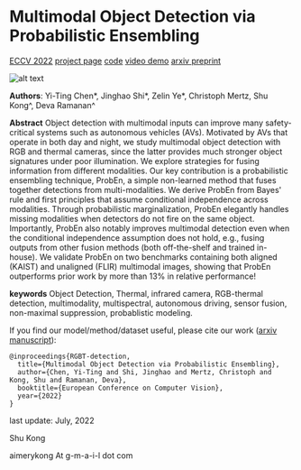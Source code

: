 # Multimodal Object Detection via Probabilistic Ensembling

[ECCV 2022](https://eccv2022.ecva.net/)
[project page](https://mscvprojects.ri.cmu.edu/2020teamc/ "RGBT-detection") 
[code](https://github.com/Jamie725/RGBT-detection)
[video demo](https://youtu.be/vRJTlpsGvTs "RGBT-detection")
[arxiv preprint](https://arxiv.org/abs/2104.02904)


![alt text](https://mscvprojects.ri.cmu.edu/2020teamc/wp-content/uploads/sites/33/2020/05/Header.jpg "video demo")


**Authors**: Yi-Ting Chen*, Jinghao Shi*, Zelin Ye*, Christoph Mertz, Shu Kong^, Deva Ramanan^




**Abstract** 
Object detection with multimodal inputs can improve many safety-critical systems such as autonomous vehicles (AVs). Motivated by AVs that operate in both day and night, we study multimodal object detection with RGB and thermal cameras, since the latter provides much stronger object signatures under poor illumination. We explore strategies for fusing information from different modalities. Our key contribution is a probabilistic ensembling technique, ProbEn, a simple non-learned method that fuses together detections from multi-modalities. We derive ProbEn from Bayes' rule and first principles that assume conditional independence across modalities. Through probabilistic marginalization, ProbEn elegantly handles missing modalities when detectors do not fire on the same object. Importantly, ProbEn also notably improves multimodal detection even when the conditional independence assumption does not hold, e.g., fusing outputs from other fusion methods (both off-the-shelf and trained in-house). We validate ProbEn on two benchmarks containing both aligned (KAIST) and unaligned (FLIR) multimodal images, showing that ProbEn outperforms prior work by more than 13% in relative performance!



**keywords**
Object Detection, Thermal, infrared camera, RGB-thermal detection, multimodality, multispectral, autonomous driving, sensor fusion, non-maximal suppression, probablistic modeling.



If you find our model/method/dataset useful, please cite our work ([arxiv manuscript](https://arxiv.org/abs/2104.02904)):

    @inproceedings{RGBT-detection,
      title={Multimodal Object Detection via Probabilistic Ensembling},
      author={Chen, Yi-Ting and Shi, Jinghao and Mertz, Christoph and Kong, Shu and Ramanan, Deva},
      booktitle={European Conference on Computer Vision},
      year={2022}
    }


last update: July, 2022

Shu Kong

aimerykong At g-m-a-i-l dot com

